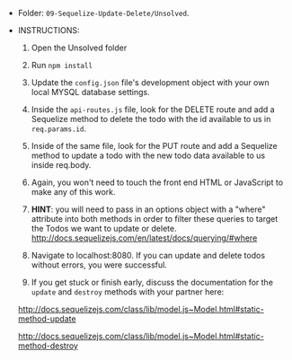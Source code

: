 - Folder: `09-Sequelize-Update-Delete/Unsolved`.

- INSTRUCTIONS:

  1. Open the Unsolved folder

  2. Run `npm install`

  3. Update the `config.json` file's development object with your own local MYSQL database settings.

  4. Inside the `api-routes.js` file, look for the DELETE route and add a Sequelize method to delete the todo with the id available to us in `req.params.id`.

  5. Inside of the same file, look for the PUT route and add a Sequelize method to update a todo with the new todo data available to us inside req.body.

  6. Again, you won't need to touch the front end HTML or JavaScript to make any of this work.

  7. **HINT**: you will need to pass in an options object with a "where" attribute into both methods in order to filter these queries to target the Todos we want to update or delete.
     <http://docs.sequelizejs.com/en/latest/docs/querying/#where>

  8. Navigate to localhost:8080. If you can update and delete todos without errors, you were successful.

  9. If you get stuck or finish early, discuss the documentation for the `update` and `destroy` methods with your partner here:

  <http://docs.sequelizejs.com/class/lib/model.js~Model.html#static-method-update>

  <http://docs.sequelizejs.com/class/lib/model.js~Model.html#static-method-destroy>
